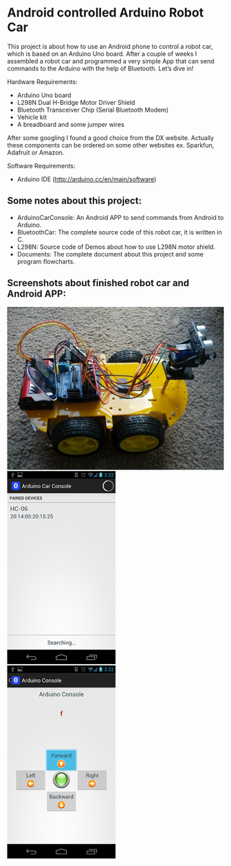 # Android controlled Arduino Robot Car

This project is about how to use an Android phone to control a robot car, which is based on an Arduino Uno board. After a couple of weeks I assembled a robot car and programmed a very simple App that can send commands to the Arduino with the help of Bluetooth. Let’s dive in!

Hardware Requirements: 
*	Arduino Uno board 
*	L298N Dual H-Bridge Motor Driver Shield    
*	Bluetooth Transceiver Chip (Serial Bluetooth Modem)
*	Vehicle kit
*	A breadboard and some jumper wires 

After some googling I found a good choice from the DX website. Actually these components can be ordered on some other websites ex. Sparkfun, Adafruit or Amazon.  
 
Software Requirements: 
*	Arduino IDE (http://arduino.cc/en/main/software)

## Some notes about this project:
* ArduinoCarConsole: An Android APP to send commands from Android to Arduino.
* BluetoothCar: The complete source code of this robot car, it is written in C.
* L298N: Source code of Demos about how to use L298N motor shield.
* Documents: The complete document about this project and some program flowcharts.

## Screenshots about finished robot car and Android APP:
![Robot Car](/Images/ArduinoRobotCar.jpg "Arduino Robot Car")
![Android APP Screenshot 1](/Images/APP-01.png "Android APP Screenshot 1")
![Android APP Screenshot 2](/Images/APP-02.png "Android APP Screenshot 2")
